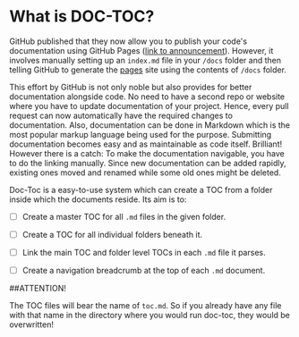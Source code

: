 # What is DOC-TOC?

GitHub published that they now allow you to publish your code's documentation using GitHub Pages ([link to announcement](https://github.com/blog/2233-publish-your-project-documentation-with-github-pages)). However, it involves manually setting up an `index.md` file in your `/docs` folder and then telling GitHub to generate the [pages](http://pages.github.com) site using the contents of `/docs` folder.

This effort by GitHub is not only noble but also provides for better documentation alongside code. No need to have a second repo or website where you have to update documentation of your project. Hence, every pull request can now automatically have the required changes to documentation. Also, documentation can be done in Markdown which is the most popular markup language being used for the purpose. Submitting documentation becomes easy and as maintainable as code itself. Brilliant! However there is a catch: To make the documentation navigable, you have to do the linking manually. Since new documentation can be added rapidly, existing ones moved and renamed while some old ones might be deleted.

Doc-Toc is a easy-to-use system which can create a TOC from a folder inside which the documents reside. Its aim is to:

- [ ] Create a master TOC for all `.md` files in the given folder.
- [ ] Create a TOC for all individual folders beneath it.
- [ ] Link the main TOC and folder level TOCs in each `.md` file it parses.
- [ ] Create a navigation breadcrumb at the top of each `.md` document.


##ATTENTION!

The TOC files will bear the name of `toc.md`. So if you already have any file with that name in the directory where you would run doc-toc, they would be overwritten!
